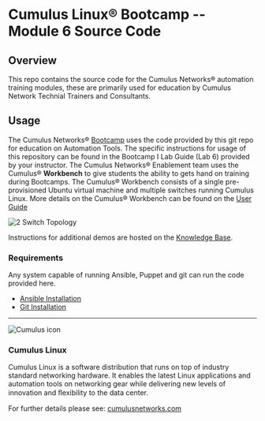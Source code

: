 # Cumulus Linux® Bootcamp -- Module 6 Source Code


## Overview

This repo contains the source code for the Cumulus Networks® automation training modules, these are primarily used for education by Cumulus Network Technial Trainers and Consultants.

## Usage

The Cumulus Networks® [Bootcamp](http://cumulusnetworks.com/training-and-services/) uses the code provided by this git repo for education on Automation Tools.
The specific instructions for usage of this repository can be found in the Bootcamp I Lab Guide (Lab 6) provided by your instructor.
The Cumulus Networks® Enablement team uses the Cumulus® **Workbench** to give students the ability to gets hand on training during Bootcamps. The Cumulus® Workbench consists of a single pre-provisioned Ubuntu virtual machine and multiple switches running Cumulus Linux.  More details on the Cumulus® Workbench can be found on the [User Guide](https://support.cumulusnetworks.com/hc/en-us/articles/203005993-Cumulus-Workbench-User-Guide)

![2 Switch Topology](https://web.wb.cumulusnetworks.com/static/img/topology/2s.png)

Instructions for additional demos are hosted on the [Knowledge Base](https://support.cumulusnetworks.com/hc/en-us/sections/200398866-Demos-and-Training).

### Requirements

Any system capable of running Ansible, Puppet and git can run the code provided here.

 - [Ansible Installation](http://docs.ansible.com/intro_installation.html)
 - [Git Installation](http://git-scm.com/book/en/v2/Getting-Started-Installing-Git)

---

![Cumulus icon](http://cumulusnetworks.com/static/cumulus/img/logo_2014.png)

### Cumulus Linux

Cumulus Linux is a software distribution that runs on top of industry standard networking hardware. It enables the latest Linux applications and automation tools on networking gear while delivering new levels of innovation and ﬂexibility to the data center.

For further details please see: [cumulusnetworks.com](http://www.cumulusnetworks.com)
